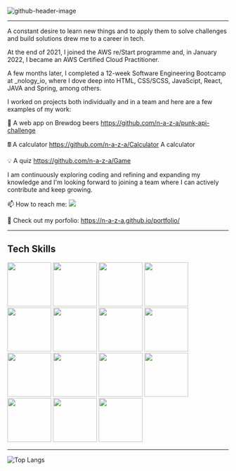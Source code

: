 
![github-header-image](https://user-images.githubusercontent.com/94549443/173029460-77d38866-6649-4df2-afbf-47207702406a.png)

<!--
**n-a-z-a/n-a-z-a** is a ✨ _special_ ✨ repository because its `README.md` (this file) appears on your GitHub profile.

Here are some ideas to get you started:

- 🔭 I’m currently working on ...
- 🌱 I’m currently learning ...
- 👯 I’m looking to collaborate on ...
- 🤔 I’m looking for help with ...
- 💬 Ask me about ...
- 📫 How to reach me: ...
- 😄 Pronouns: He/Him
- ⚡ Fun fact: ...
-->

--- 


A constant desire to learn new things and to apply them to solve challenges and build solutions drew me to a career in tech.

At the end of 2021, I joined the AWS re/Start programme and, in January 2022, I became an AWS Certified Cloud Practitioner.

A few months later, I completed a 12-week Software Engineering Bootcamp at _nology_io, where I dove deep into HTML, CSS/SCSS, JavaScipt, React, JAVA and Spring, among others. 

I worked on projects both individually and in a team and here are a few examples of my work:

🍺 A web app on Brewdog beers https://github.com/n-a-z-a/punk-api-challenge  

🖩 A calculator https://github.com/n-a-z-a/Calculator  A calculator

💡 A quiz https://github.com/n-a-z-a/Game  

I am continuously exploring coding and refining and expanding my knowledge and I'm looking forward to joining a team where I can actively contribute and keep growing.

📫 How to reach me: <!-- LinkedIn -->
<a href="https://www.linkedin.com/in/nazareno-d-79a572200/"><img src="https://img.shields.io/badge/LinkedIn-0077B5?style=for-the-badge&logo=linkedin&logoColor=white" /></a>

🎨 Check out my porfolio: https://n-a-z-a.github.io/portfolio/


--- 

## Tech Skills

<div id="badges">
	<img src="https://img.shields.io/badge/HTML5-E34F26?style=for-the-badge&logo=html5&logoColor=white"  width="100"/>
  	<img src="https://img.shields.io/badge/CSS-239120?&style=for-the-badge&logo=css3&logoColor=white"  width="100"/>
    	<img src="https://img.shields.io/badge/Sass-CC6699?style=for-the-badge&logo=sass&logoColor=white"  width="100"/>
   <img src="https://img.shields.io/badge/JavaScript-F7DF1E?style=for-the-badge&logo=javascript&logoColor=black"  width="100"/>
    <img src="https://img.shields.io/badge/React-20232A?style=for-the-badge&logo=react&logoColor=61DAFB"  width="100"/>
    <img src="https://img.shields.io/badge/Java-ED8B00?style=for-the-badge&logo=java&logoColor=white"  width="100"/>
   	<img src="https://img.shields.io/badge/Python-14354C?style=for-the-badge&logo=python&logoColor=white" width="100"/>
   <img src="https://img.shields.io/badge/Spring-6DB33F?style=for-the-badge&logo=spring&logoColor=white"  width="100"/>
    <img src="https://img.shields.io/badge/MySQL-00000F?style=for-the-badge&logo=mysql&logoColor=white"  width="100"/>
  <img src="https://img.shields.io/badge/Amazon_AWS-FF9900?style=for-the-badge&logo=amazonaws&logoColor=white" width="100"/>
      <img src="https://img.shields.io/badge/Google_Cloud-4285F4?style=for-the-badge&logo=google-cloud&logoColor=white"  width="100"/>
  <img src="https://img.shields.io/badge/-jest-%23C21325?style=for-the-badge&logo=jest&logoColor=white"  width="100"/>
  <img src="https://img.shields.io/badge/GIT-E44C30?style=for-the-badge&logo=git&logoColor=white" width="100"/>
	<img src="https://img.shields.io/badge/-cypress-%23E5E5E5?style=for-the-badge&logo=cypress&logoColor=058a5e" width="100"/>
	<img src="https://img.shields.io/badge/NPM-%23000000.svg?style=for-the-badge&logo=npm&logoColor=white" width="100"/>

  </div>

---

![Top Langs](https://github-readme-stats.vercel.app/api/top-langs/?username=n-a-z-a&hide=TeX&layout=compact)
